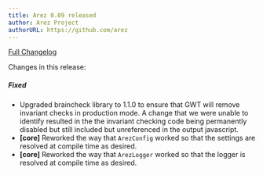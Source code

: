 ```yaml
---
title: Arez 0.09 released
author: Arez Project
authorURL: https://github.com/arez
---
```


[Full Changelog](https://github.com/arez/arez/compare/v0.08...v0.09)

Changes in this release:

##### Fixed
* Upgraded braincheck library to 1.1.0 to ensure that GWT will remove invariant checks in production mode. A
  change that we were unable to identify resulted in the the invariant checking code being permanently disabled
  but still included but unreferenced in the output javascript.
* **\[core\]** Reworked the way that `ArezConfig` worked so that the settings are resolved at compile time as desired.
* **\[core\]** Reworked the way that `ArezLogger` worked so that the logger is resolved at compile time as desired.

